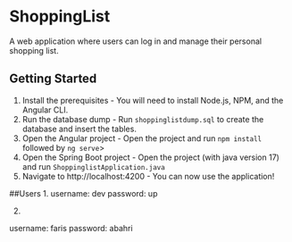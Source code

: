 # ShoppingList
A web application where users can log in and manage their personal shopping list.


## Getting Started

1. Install the prerequisites - You will need to install Node.js, NPM, and the Angular CLI.
2. Run the database dump - Run `shoppinglistdump.sql` to create the database and insert the tables.
3. Open the Angular project - Open the project and run `npm install` followed by `ng serve`>
4. Open the Spring Boot project - Open the project (with java version 17) and run `ShoppinglistApplication.java`
5. Navigate to http://localhost:4200 - You can now use the application!

##Users
1.
username: dev
password: up

2. 
username: faris
password: abahri
